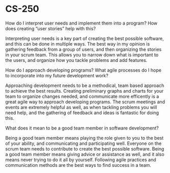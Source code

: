 # CS-250
How do I interpret user needs and implement them into a program? How does creating “user stories” help with this?

Interpreting user needs is a key part of creating the best possible software, and this can be done in multiple ways. The best way in my opinion is gathering feedback from a group of users, and then organizing the stories in your scrum team. This allows you to narrow down what is important to the users, and organize how you tackle problems and add features.

How do I approach developing programs? What agile processes do I hope to incorporate into my future development work?

Approaching development needs to be a methodical, team based approach to achieve the best results. Creating preliminary graphs and charts for your team to organize changes needed, and communicate more efficently is a great agile way to approach developing programs. The scrum meetings and events are extremely helpful as well, as when tackling problems you will need help, and the gathering of feedback and ideas is fantastic for doing this.

What does it mean to be a good team member in software development?

Being a good team member means playing the role given to you to the best of your ability, and communicating and participating well. Everyone on the scrum team needs to contribute to create the best possible software. Being a good team member means giving advice or assistance as well, and it also means never trying to do it all by yourself. Following agile practices and communication methods are the best ways to find success in a team.
